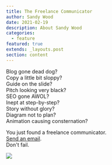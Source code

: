 ```yaml
---
title: The Freelance Communicator
author: Sandy Wood
date: 2021-02-19
description: About Sandy Wood
categories:
  - feature
featured: true
extends: _layouts.post
section: content
---
```

Blog gone dead dog? </br> 
Copy a little bit sloppy?   
Guide on the slide?  
Pitch looking very black?  
SEO gone AWOL?  
Inept at step-by-step?  
Story without glory?  
Diagram not to plan?  
Animation causing consternation?  

You just found a freelance communicator.   
[Send an email](mailto:sandywood101010@gmail.com).  
Don't fail.

![](http://ga2.co.uk/big.jpg)

